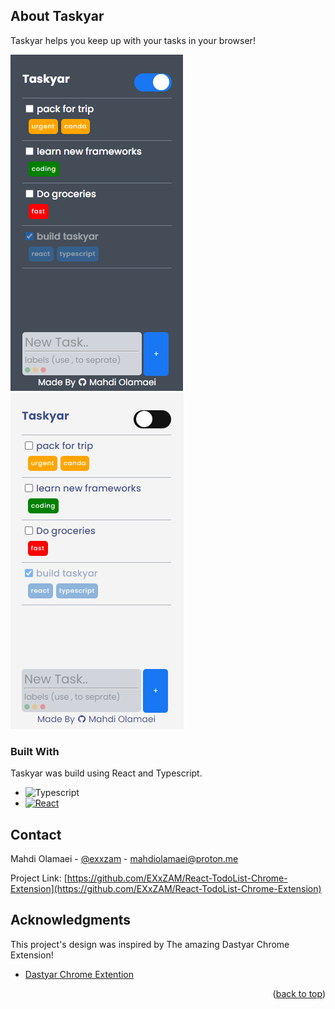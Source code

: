 ## About Taskyar

Taskyar helps you keep up with your tasks in your browser!

[![Todolist][product-screenshotdark]](https://github.com/EXxZAM)
[![Todolist][product-screenshotlight]](https://github.com/EXxZAM)

### Built With

Taskyar was build using React and Typescript.

-   ![Typescript][typescript]
-   [![React][react.js]][react-url]

## Contact

Mahdi Olamaei - [@exxzam](https://t.me/exxzam) - mahdiolamaei@proton.me

Project Link: [https://github.com/EXxZAM/React-TodoList-Chrome-Extension](https://github.com/EXxZAM/React-TodoList-Chrome-Extension)

## Acknowledgments

This project's design was inspired by The amazing Dastyar Chrome Extension!

-   [Dastyar Chrome Extention](http://dastyar.io/)

<p align="right">(<a href="#readme-top">back to top</a>)</p>

[product-screenshotdark]: preview/screenshotDark.png
[product-screenshotlight]: preview/screenshotLight.png
[typescript]: https://img.shields.io/badge/typescript-20232A?style=for-the-badge&logo=typescript&logoColor=61DAFB
[react.js]: https://img.shields.io/badge/React-20232A?style=for-the-badge&logo=react&logoColor=61DAFB
[react-url]: https://reactjs.org/
